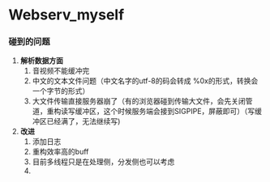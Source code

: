 # Webserv_myself


### 碰到的问题
1. **解析数据方面**
   1. 音视频不能缓冲完
   2. 中文的文本文件问题（中文名字的utf-8的码会转成 %0x的形式，转换会一个字节的形式）
   3. 大文件传输直接服务器崩了（有的浏览器碰到传输大文件，会先关闭管道，重构读写缓冲区，这个时候服务端会接到SIGPIPE，屏蔽即可）（写缓冲区已经满了，无法继续写)
2. **改进**
   1. 添加日志
   2. 重构效率高的buff
   3. 目前多线程只是在处理侧，分发侧也可以考虑
   4. 
